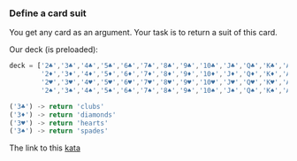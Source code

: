### Define a card suit

You get any card as an argument. Your task is to return a suit of this card.

Our deck (is preloaded):
```javascript
deck = ['2♣','3♣','4♣','5♣','6♣','7♣','8♣','9♣','10♣','J♣','Q♣','K♣','A♣',
        '2♦','3♦','4♦','5♦','6♦','7♦','8♦','9♦','10♦','J♦','Q♦','K♦','A♦',
        '2♥','3♥','4♥','5♥','6♥','7♥','8♥','9♥','10♥','J♥','Q♥','K♥','A♥',
        '2♠','3♠','4♠','5♠','6♠','7♠','8♠','9♠','10♠','J♠','Q♠','K♠','A♠'];
```
```javascript
('3♣') -> return 'clubs'
('3♦') -> return 'diamonds'
('3♥') -> return 'hearts'
('3♠') -> return 'spades'
```

The link to this [kata](https://www.codewars.com/kata/define-a-card-suit/javascript)
